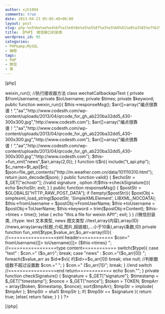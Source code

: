 ```yaml
---
author: xjh1994
comments: true
date: 2013-04-23 05:05:49+00:00
layout: post
slug: php-%e5%be%ae%e4%bf%a1%e6%8e%a5%e5%8f%a3%e5%b0%81%e8%a3%85%e7%b1%bb
title: 【PHP】 微信接口封装类
wordpress_id: 95
categories:
- PHP&amp;MySQL
- 编程
tags:
- PHP
- 微信
- 类
---
```


[php]
<?php
/**
  * 微信公众平台接口PHP100封装功能类文件
  * author codesth.com
  * date 2013-4-23 PRC:E+8 13:04
  * linkme QQ977135148 codesth.com
  */

define("TOKEN", "codeit");
$wechatObj = new wechatCallbackapiTest();
$wechatObj->weixin_run(); //执行接收器方法

class wechatCallbackapiTest
{
   private $fromUsername;
   private $toUsername;
   private $times;
   private $keyword;

   public function weixin_run(){
     $this->responseMsg();
$arr[]=array("编点很靠谱！","aa","http://www.codesth.com/wp-content/uploads/2013/04/qrcode_for_gh_ab220ba32dd5_430-300x300.jpg","http://www.codesth.com");
$arr[]=array("编点很靠谱！","aa","http://www.codesth.com/wp-content/uploads/2013/04/qrcode_for_gh_ab220ba32dd5_430-300x300.jpg","http://www.codesth.com");
$arr[]=array("编点很靠谱！","aa","http://www.codesth.com/wp-content/uploads/2013/04/qrcode_for_gh_ab220ba32dd5_430-300x300.jpg","http://www.codesth.com");
$this->fun_xml("news",$arr,array(2,0));
   }

  function t($n){
   include("t_api.php");
   $c_name=$t_api[$n];
   $json=file_get_contents("http://m.weather.com.cn/data/101110310.html");
   return json_decode($json);
  }

public function valid()
    {
        $echoStr = $_GET["echostr"];

        //valid signature , option
        if($this->checkSignature()){
         echo $echoStr;
         exit;
        }
    }

    public function responseMsg()
    {
$postStr = $GLOBALS["HTTP_RAW_POST_DATA"];
if (!empty($postStr)){
               $postObj = simplexml_load_string($postStr, 'SimpleXMLElement', LIBXML_NOCDATA);
                $this->fromUsername = $postObj->FromUserName;
                $this->toUsername = $postObj->ToUserName;
                $this->keyword = trim($postObj->Content);
$this->times = time();
        }else {
         echo "this a file for weixin API!";
         exit;
        }
    }

//微信封装类,
//type: text 文本类型, news 图文类型
//text,array(内容),array(ID)
//news,array(array(标题,介绍,图片,超链接),...小于10条),array(条数,ID)

private function fun_xml($type,$value_arr,$o_arr=array(0)){
 //=================xml header============
 $con="<xml>
<ToUserName><![CDATA[{$this->fromUsername}]]></ToUserName>
<FromUserName><![CDATA[{$this->toUsername}]]></FromUserName>
<CreateTime>{$this->times}</CreateTime>
<MsgType><![CDATA[{$type}]]></MsgType>";

      //=================type content============
 switch($type){

   case "text" :
 $con.="<Content><![CDATA[{$value_arr[0]}]]></Content>
<FuncFlag>{$o_arr}</FuncFlag>";
break;

case "news" :
 $con.="<ArticleCount>{$o_arr[0]}</ArticleCount>
<Articles>";
foreach($value_arr as $id=>$v){
if($id>=$o_arr[0]) break; else null; //判断数组数不超过设置数
         $con.="<item>
<Title><![CDATA[{$v[0]}]]></Title>
<Description><![CDATA[{$v[1]}]]></Description>
<PicUrl><![CDATA[{$v[2]}]]></PicUrl>
<Url><![CDATA[{$v[3]}]]></Url>
</item>";
}
$con.="</Articles>
<FuncFlag>{$o_arr[1]}</FuncFlag>";
break;

 } //end switch

//=================end return============
 echo $con."</xml>";
}

private function checkSignature()
{
        $signature = $_GET["signature"];
        $timestamp = $_GET["timestamp"];
        $nonce = $_GET["nonce"];

$token = TOKEN;
$tmpArr = array($token, $timestamp, $nonce);
sort($tmpArr);
$tmpStr = implode( $tmpArr );
$tmpStr = sha1( $tmpStr );

if( $tmpStr == $signature ){
return true;
}else{
return false;
}
}
}

?>
[/php]
